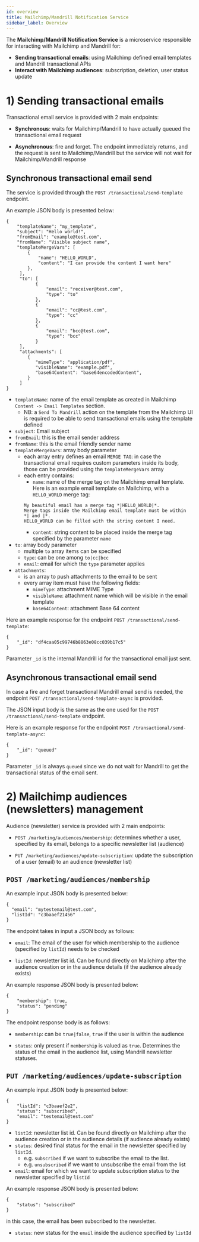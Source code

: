```yaml
---
id: overview
title: Mailchimp/Mandrill Notification Service
sidebar_label: Overview
---
```


<!--
WARNING: this file was automatically generated by Mia-Platform Doc Aggregator.
DO NOT MODIFY IT BY HAND.
Instead, modify the source file and run the aggregator to regenerate this file.
-->

The **Mailchimp/Mandrill Notification Service** is a microservice responsible for interacting with Mailchimp and Mandrill for:

- **Sending transactional emails**: using Mailchimp defined email templates and Mandrill transactional APIs
- **Interact with Mailchimp audiences**: subscription, deletion, user status update

# 1) Sending transactional emails

Transactional email service is provided with 2 main endpoints:

- **Synchronous**: waits for Mailchimp/Mandrill to have actually queued the transactional email request

- **Asynchronous**: fire and forget. The endpoint immediately returns, and the request is sent to Mailchimp/Mandrill but the service will not wait for Mailchimp/Mandrill response

## Synchronous transactional email send

The service is provided through the `POST /transactional/send-template` endpoint.

An example JSON body is presented below:

```
{
	"templateName": "my_template",
	"subject": "Hello world!",
	"fromEmail": "example@test.com",
	"fromName": "Visible subject name",
	"templateMergeVars": [
		{
            "name": "HELLO_WORLD",
            "content": "I can provide the content I want here"
		},
	 ],
     "to": [
           {
               "email": "receiver@test.com",
               "type": "to"
           },
           {
               "email": "cc@test.com",
               "type": "cc"
           },
           {
               "email": "bcc@test.com",
               "type": "bcc"
           }
     ],
     "attachments": [
        {
           "mimeType": "application/pdf",
           "visibleName": "example.pdf",
           "base64Content": "base64encodedContent",
        }
     ]
}
```

- `templateName`: name of the email template as created in Mailchimp `Content -> Email Templates` section.
  - NB: a `Send To Mandrill` action on the template from the Mailchimp UI is required to be able to send transactional emails using the template defined
- `subject`: Email subject
- `fromEmail`: this is the email sender address
- `fromName`: this is the email friendly sender name
- `templateMergeVars`: array body parameter
  - each array entry defines an email `MERGE TAG`: in case the transactional email requires custom parameters inside its body, those can be provided using the `templateMergeVars` array
  - each entry contains:
    - `name`: name of the merge tag on the Mailchimp email template. Here is an example email template on Mailchimp, with a `HELLO_WORLD` merge tag:
    ```
    My beautiful email has a merge tag *|HELLO_WORLD|*.
    Merge tags inside the Mailchimp email template must be within *| and |*.
    HELLO_WORLD can be filled with the string content I need.
    ```
    - `content`: string content to be placed inside the merge tag specified by the parameter `name`
- `to`: array body parameter
  - multiple `to` array items can be specified
  - `type`: can be one among `to|cc|bcc`
  - `email`: email for which the `type` parameter applies
- `attachments`:
  - is an array to push attachments to the email to be sent
  - every array item must have the following fields:
    - `mimeType`: attachment MIME Type
    - `visibleName`: attachment name which will be visible in the email template
    - `base64Content`: attachment Base 64 content

Here an example response for the endpoint `POST /transactional/send-template`:

```
{
    "_id": "df4caa05c99746b8863e08cc039b17c5"
}
```

Parameter `_id` is the internal Mandrill id for the transactional email just sent.

## Asynchronous transactional email send

In case a fire and forget transactional Mandrill email send is needed, the endpoint `POST /transactional/send-template-async` is provided.

The JSON input body is the same as the one used for the `POST /transactional/send-template` endpoint.

Here is an example response for the endpoint `POST /transactional/send-template-async`:

```
{
    "_id": "queued"
}
```

Parameter `_id` is always `queued` since we do not wait for Mandrill to get the transactional status of the email sent.

# 2) Mailchimp audiences (newsletters) management

Audience (newsletter) service is provided with 2 main endpoints:

- `POST /marketing/audiences/membership`: determines whether a user, specified by its email, belongs to a specific newsletter list (audience)

- `PUT /marketing/audiences/update-subscription`: update the subscription of a user (email) to an audience (newsletter list)

## `POST /marketing/audiences/membership`

An example input JSON body is presented below:

```
{
  "email": "mytestemail@test.com",
  "listId": "c3baaef21456"
}
```

The endpoint takes in input a JSON body as follows:

- `email`: The email of the user for which membership to the audience (specified by `listId`) needs to be checked

- `listId`: newsletter list id. Can be found directly on Mailchimp after the audience creation or in the audience details (if the audience already exists)

An example response JSON body is presented below:

```
{
	"membership": true,
	"status": "pending"
}
```

The endpoint response body is as follows:

- `membership`: can be `true|false`, `true` if the user is within the audience

- `status`: only present if `membership` is valued as `true`. Determines the status of the email in the audience list, using Mandrill newsletter statuses.

## `PUT /marketing/audiences/update-subscription`

An example input JSON body is presented below:

```
{
	"listId": "c3baaef2e2",
	"status": "subscribed",
	"email": "testemail@test.com"
}
```

- `listId`: newsletter list id. Can be found directly on Mailchimp after the audience creation or in the audience details (if audience already exists)
- `status`: desired final status for the email in the newsletter specified by `listId`.
  - e.g. `subscribed` if we want to subscribe the email to the list.
  - e.g. `unsubscribed` if we want to unsubscribe the email from the list
- `email`: email for which we want to update subscription status to the newsletter specified by `listId`

An example response JSON body is presented below:

```
{
    "status": "subscribed"
}
```

in this case, the email has been subscribed to the newsletter.

- `status`: new status for the `email` inside the audience specified by `listId`

